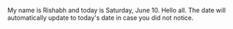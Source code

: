 My name is Rishabh and today is Saturday, June 10. Hello all. The date will automatically update to today's date in case you did not notice.
